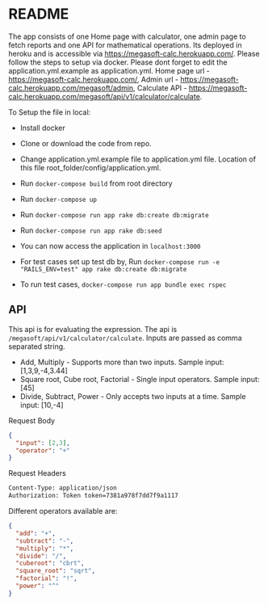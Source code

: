 # README

The app consists of one Home page with calculator, one admin page to fetch reports and one API for mathematical operations. Its deployed in heroku and is accessible via https://megasoft-calc.herokuapp.com/. Please follow the steps to setup via docker. Please dont forget to edit the application.yml.example as application.yml. Home page url - https://megasoft-calc.herokuapp.com/, Admin url - https://megasoft-calc.herokuapp.com/megasoft/admin, Calculate API - https://megasoft-calc.herokuapp.com/megasoft/api/v1/calculator/calculate.

To Setup the file in local:

* Install docker

* Clone or download the code from repo.

* Change application.yml.example file to application.yml file. Location of this file root_folder/config/application.yml.

* Run `docker-compose build` from root directory

* Run `docker-compose up`

* Run `docker-compose run app rake db:create db:migrate`

* Run `docker-compose run app rake db:seed`

* You can now access the application in `localhost:3000`

* For test cases set up test db by, Run `docker-compose run -e "RAILS_ENV=test" app rake db:create db:migrate`

* To run test cases, `docker-compose run app bundle exec rspec`

## API
This api is for evaluating the expression. The api is `/megasoft/api/v1/calculator/calculate`. Inputs are passed as comma separated string.

* Add, Multiply - Supports more than two inputs. Sample input: [1,3,9,-4,3.44]
* Square root, Cube root, Factorial - Single input operators. Sample input: [45]
* Divide, Subtract, Power - Only accepts two inputs at a time. Sample input: [10,-4]

Request Body

```json
{
  "input": [2,3],
  "operator": "+"
}
```
Request Headers

```sh
Content-Type: application/json
Authorization: Token token=7381a978f7dd7f9a1117
```

Different operators available are:

```json
{
  "add": "+",
  "subtract": "-",
  "multiply": "*",
  "divide": "/",
  "cuberoot": "cbrt",
  "square_root": "sqrt",
  "factorial": "!",
  "power": "^"
}
```
